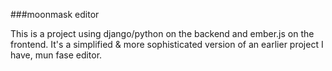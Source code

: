 ###moonmask editor

This is a project using django/python on the backend and ember.js on the
frontend. It's a simplified & more sophisticated version of an earlier project
I have, mun fase editor.
